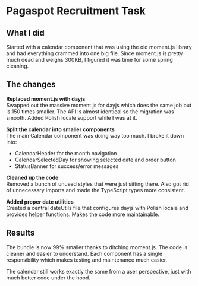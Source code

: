 # Pagaspot Recruitment Task

## What I did

Started with a calendar component that was using the old moment.js library and had everything crammed into one big file. Since moment.js is pretty much dead and weighs 300KB, I figured it was time for some spring cleaning.

## The changes

**Replaced moment.js with dayjs**  
Swapped out the massive moment.js for dayjs which does the same job but is 150 times smaller. The API is almost identical so the migration was smooth. Added Polish locale support while I was at it.

**Split the calendar into smaller components**  
The main Calendar component was doing way too much. I broke it down into:

- CalendarHeader for the month navigation
- CalendarSelectedDay for showing selected date and order button
- StatusBanner for success/error messages

**Cleaned up the code**  
Removed a bunch of unused styles that were just sitting there. Also got rid of unnecessary imports and made the TypeScript types more consistent.

**Added proper date utilities**  
Created a central dateUtils file that configures dayjs with Polish locale and provides helper functions. Makes the code more maintainable.

## Results

The bundle is now 99% smaller thanks to ditching moment.js. The code is cleaner and easier to understand. Each component has a single responsibility which makes testing and maintenance much easier.

The calendar still works exactly the same from a user perspective, just with much better code under the hood.
